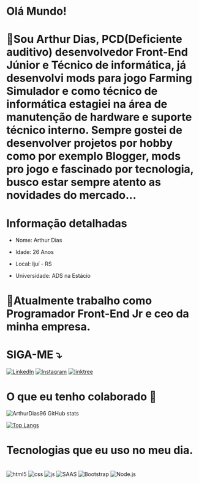 # Olá Mundo!

# 📜Sou Arthur Dias, PCD(Deficiente auditivo) desenvolvedor Front-End Júnior e Técnico de informática, já desenvolvi mods para jogo Farming Simulador e como técnico de informática estagiei na área de manutenção de hardware e suporte técnico interno. Sempre gostei de desenvolver projetos por hobby como por exemplo Blogger, mods pro jogo e fascinado por tecnologia, busco estar sempre atento as novidades do mercado... 


# Informação detalhadas
* <p>Nome: Arthur Dias</p>
* <p>Idade: 26 Anos</p>
* <p>Local: Ijuí - RS</p>
* <p>Universidade: ADS na Estácio</p>

 # 💼Atualmente trabalho como Programador Front-End Jr e ceo da minha empresa.


# SIGA-ME ⤵️
[![LinkedIn](https://img.shields.io/badge/LinkedIn-0077B5?style=for-the-badge&logo=linkedin&logoColor=white)](https://www.linkedin.com/in/arthurfeerdias/)
[![Instagram](https://img.shields.io/badge/Instagram-E4405F?style=for-the-badge&logo=instagram&logoColor=white)](https://www.instagram.com/thurfd196/)
[![linktree](https://img.shields.io/badge/linktree-39E09B?style=for-the-badge&logo=linktree&logoColor=white)](https://linktr.ee/arthurdf)
#

# O que eu tenho colaborado 🚀

![ArthurDias96 GitHub stats](https://github-readme-stats.vercel.app/api?username=ArthurDias96&show_icons=true&theme=radical)

[![Top Langs](https://github-readme-stats.vercel.app/api/top-langs/?username=ArthurDias96&layout=compact)](https://github.com/ArthurDias96/github-readme-stats)
#
# Tecnologias que eu uso no meu dia.
<div style="display: inline_block"><br/>
    <img align="center" alt="html5" src="https://img.shields.io/badge/HTML5-E34F26?style=for-the-badge&logo=html5&logoColor=white"/>
    <img align="center" alt="css" src="https://img.shields.io/badge/CSS3-1572B6?style=for-the-badge&logo=css3&logoColor=white"/>
    <img align="center" alt="js" src="https://img.shields.io/badge/JavaScript-F7DF1E?style=for-the-badge&logo=javascript&logoColor=black"/>
    <img align="center" alt="SAAS" src="https://img.shields.io/badge/Sass-CC6699?style=for-the-badge&logo=sass&logoColor=white"/>
    <img align="center" alt="Bootstrap" src="https://img.shields.io/badge/Bootstrap-563D7C?style=for-the-badge&logo=bootstrap&logoColor=white"/>
    <img align="center" alt="Node.js" src="https://img.shields.io/badge/Node.js-43853D?style=for-the-badge&logo=node.js&logoColor=white"/>
</div></br>

#

